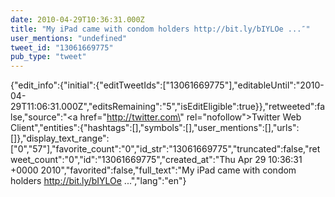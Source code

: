 ```yaml
---
date: 2010-04-29T10:36:31.000Z
title: "My iPad came with condom holders http://bit.ly/bIYLOe ...″"
user_mentions: "undefined"
tweet_id: "13061669775"
pub_type: "tweet"
---
```

{"edit_info":{"initial":{"editTweetIds":["13061669775"],"editableUntil":"2010-04-29T11:06:31.000Z","editsRemaining":"5","isEditEligible":true}},"retweeted":false,"source":"<a href=\"http://twitter.com\" rel=\"nofollow\">Twitter Web Client</a>","entities":{"hashtags":[],"symbols":[],"user_mentions":[],"urls":[]},"display_text_range":["0","57"],"favorite_count":"0","id_str":"13061669775","truncated":false,"retweet_count":"0","id":"13061669775","created_at":"Thu Apr 29 10:36:31 +0000 2010","favorited":false,"full_text":"My iPad came with condom holders http://bit.ly/bIYLOe ...","lang":"en"}
